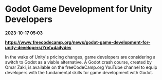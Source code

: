 # Godot Game Development for Unity Developers

**2023-10-17 05:03**

**https://www.freecodecamp.org/news/godot-game-development-for-unity-developers/?ref=dailydev**

In the wake of Unity's pricing changes, game developers are considering a switch to Godot as a viable alternative. A Godot crash course, created by Omar Zaki, is available on the freeCodeCamp.org YouTube channel to equip developers with the fundamental skills for game development with Godot.